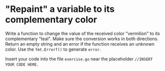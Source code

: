 # "Repaint" a variable to its complementary color

Write a function to change the value of the received color "vermilion" to its
complementary "teal". Make sure the conversion works in both
directions. Return an empty string and an error if the function receives an unknown color.
Use the `fmt.Errorf()` to generate `error`.

Insert your code into the file `exercise.go` near the placeholder `//INSERT YOUR CODE HERE`.
